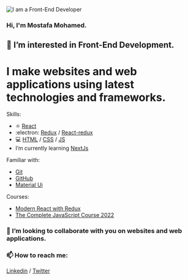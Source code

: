 ![I am a Front-End Developer ](https://res.cloudinary.com/practicaldev/image/fetch/s--rckqv8Sy--/c_imagga_scale,f_auto,fl_progressive,h_420,q_auto,w_1000/https://dev-to-uploads.s3.amazonaws.com/uploads/articles/91yhnh0era2zx9ial7me.png)


### Hi, I'm Mostafa Mohamed. 
## 👀 I’m interested in Front-End Development.

# I make websites and web applications using latest technologies and frameworks.

Skills: 
* ⚛️ [React](https://reactjs.org/)
* :electron: [Redux](https://redux.js.org/) / [React-redux](https://react-redux.js.org/) 
* 💻 [HTML](https://developer.mozilla.org/en-US/docs/Web/HTML) / [CSS](https://developer.mozilla.org/en-US/docs/Web/CSS) / [JS](https://developer.mozilla.org/en-US/docs/Web/CSS)
* I’m currently learning [NextJs](https://nextjs.org/)

Familiar with: 
* [Git](https://git-scm.com/)
* [GitHub](https://github.com/) 
* [Material Ui](https://mui.com/)

Courses: 
* [Modern React with Redux](https://www.udemy.com/course/react-redux/)
* [The Complete JavaScript Course 2022](https://www.udemy.com/course/the-complete-javascript-course/) 


### 💞️ I’m looking to collaborate with you on websites and web applications.

### 📫 How to reach me:
[Linkedin](www.linkedin.com/in/moustafa-mohammed) / [Twitter](https://twitter.com/DeveloperMostaf)



<!---
Moustafa-Mohammed/Moustafa-Mohammed is a ✨ special ✨ repository because its `README.md` (this file) appears on your GitHub profile.
You can click the Preview link to take a look at your changes.
--->
